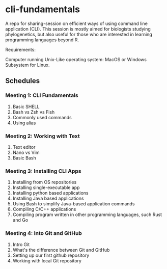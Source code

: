 # cli-fundamentals

A repo for sharing-session on efficient ways of using command line application (CLI). This session is mostly aimed for biologists studying phylogenetics, but also useful for those who are interested in learning programming languages beyond R.

Requirements:

Computer running Unix-Like operating system: MacOS or Windows Subsystem for Linux.

## Schedules

### Meeting 1: CLI Fundamentals

1. Basic SHELL
2. Bash vs Zsh vs Fish
3. Commonly used commands
4. Using alias

### Meeting 2: Working with Text

1. Text editor
2. Nano vs Vim
3. Basic Bash

### Meeting 3: Installing CLI Apps

1. Installing from OS repositories
2. Installing single-executable app
3. Installing python based applications
4. Installing Java based applications
5. Using Bash to simplify Java-based application commands
6. Compiling C/C++ applications
7. Compiling program written in other programming languages, such Rust and Go

### Meeting 4: Into Git and GitHub

1. Intro Git
2. What's the difference between Git and GitHub
3. Setting up our first github repository
4. Working with local Git repository
